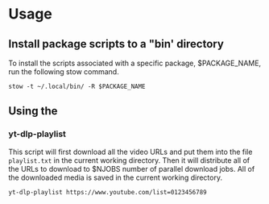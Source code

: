 # Usage
## Install package scripts to a "bin' directory
To install the scripts associated with a specific package, $PACKAGE_NAME, run the following stow command.
```
stow -t ~/.local/bin/ -R $PACKAGE_NAME
```

## Using the 
### yt-dlp-playlist
This script will first download all the video URLs and put them into the file 
`playlist.txt` in the current working directory. Then it will distribute all of the 
URLs to download to $NJOBS number of parallel download jobs. All of the downloaded 
media is saved in the current working directory.
```
yt-dlp-playlist https://www.youtube.com/list=0123456789
```


